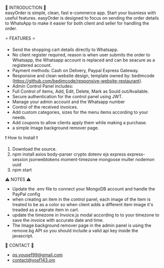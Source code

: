 💬 INTRODUCTION 💬                                                                                                      
easyOrder is simple, clean, fast e-commerce app. Start your busniess with useful features.
easyOrder is designed to focus on sending the order details to WhatsApp to make it easier for both client and seller for handling the order.


⭐ FEATURES ⭐
- Send the shopping cart details directly to Whatsapp.
- No client register required, reason is when user submits the order to Whatsapp, the Whatsapp account is replaced and can be seacure as a registered account.
- Payment methods: Cash on Delivery, Paypal Express Gateway.
- Responsive and clean website design, template owned by: bedimcode (https://github.com/bedimcode/responsive-website-restaurant).
- Admin Control Panel includes:
- Full Control of items, Add, Edit, Delete, Mark as Sould out/Available.
- Secure authentication for the control panel using JWT.
- Manage your admin account and the Whatsapp number
- Control of the received invoices.
- Add custom categories, sizes for the menu items according to your needs.
- Add coupons to allow clients apply them while making a purchase.
- a simple Image background remover page.

❗ How to Install ❗

1. Download the source.
2. npm install axios body-parser crypto dotenv ejs express express-session jsonwebtokens moment-timezone mongoose multer nodemon uuid
3. npm start

⚠️ NOTES ⚠️

- Update the .env file to connect your MongoDB account and handle the PayPal config
- when creating an item in the control panel, each image of the item is treated to be as a color so when client adds a different item image it's treaded as a seprate item in cart.
- update the timezone in Invoice.js modal according to to your timezone to save the invoice with accurate date and time.
- The Image background remover page in the admin panel is using the remove.bg API so you should include a valid api key inside the javascript.

📧 CONTACT 📧
- ps.yousef99@gmail.com
- contact@yosf143.om
